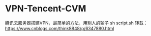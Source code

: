 # VPN-Tencent-CVM
腾讯云服务器搭建VPN，最简单的方法，用别人的轮子
sh script.sh
转载：
https://www.cnblogs.com/think8848/p/6347880.html
